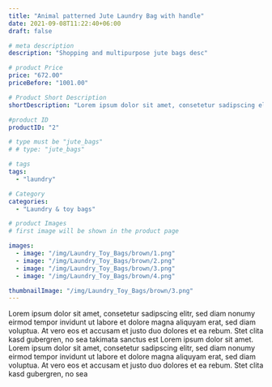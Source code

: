 ```yaml
---
title: "Animal patterned Jute Laundry Bag with handle"
date: 2021-09-08T11:22:40+06:00
draft: false

# meta description
description: "Shopping and multipurpose jute bags desc"

# product Price
price: "672.00"
priceBefore: "1001.00"

# Product Short Description
shortDescription: "Lorem ipsum dolor sit amet, consetetur sadipscing elitr, sed diam nonumy eirmod tempor invidunt ut"

#product ID
productID: "2"

# type must be "jute_bags"
# # type: "jute_bags"

# tags
tags:
  - "laundry"

# Category
categories:
  - "Laundry & toy bags"

# product Images
# first image will be shown in the product page

images:
  - image: "/img/Laundry_Toy_Bags/brown/1.png"
  - image: "/img/Laundry_Toy_Bags/brown/2.png"
  - image: "/img/Laundry_Toy_Bags/brown/3.png"
  - image: "/img/Laundry_Toy_Bags/brown/4.png"

thumbnailImage: "/img/Laundry_Toy_Bags/brown/3.png"
---
```


Lorem ipsum dolor sit amet, consetetur sadipscing elitr, sed diam nonumy eirmod tempor invidunt ut labore et dolore magna aliquyam erat, sed diam voluptua. At vero eos et accusam et justo duo dolores et ea rebum. Stet clita kasd gubergren, no sea takimata sanctus est Lorem ipsum dolor sit amet. Lorem ipsum dolor sit amet, consetetur sadipscing elitr, sed diam nonumy eirmod tempor invidunt ut labore et dolore magna aliquyam erat, sed diam voluptua. At vero eos et accusam et justo duo dolores et ea rebum. Stet clita kasd gubergren, no sea
